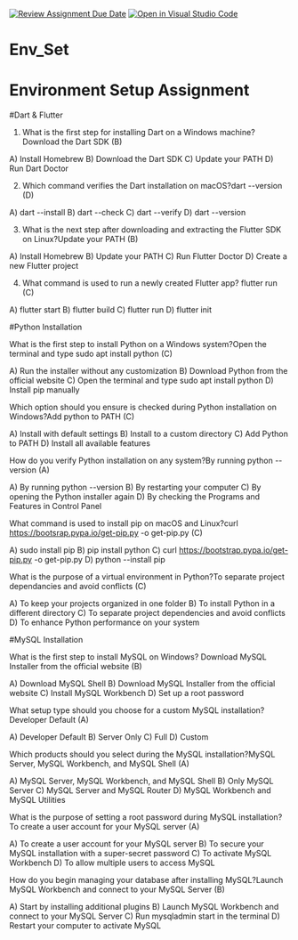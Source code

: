 [![Review Assignment Due Date](https://classroom.github.com/assets/deadline-readme-button-22041afd0340ce965d47ae6ef1cefeee28c7c493a6346c4f15d667ab976d596c.svg)](https://classroom.github.com/a/vnsr1XuU)
[![Open in Visual Studio Code](https://classroom.github.com/assets/open-in-vscode-2e0aaae1b6195c2367325f4f02e2d04e9abb55f0b24a779b69b11b9e10269abc.svg)](https://classroom.github.com/online_ide?assignment_repo_id=15628530&assignment_repo_type=AssignmentRepo)
# Env_Set

# Environment Setup Assignment

#Dart & Flutter

1. What is the first step for installing Dart on a Windows machine?Download the Dart SDK (B)

A) Install Homebrew
B) Download the Dart SDK
C) Update your PATH
D) Run Dart Doctor


2. Which command verifies the Dart installation on macOS?dart --version (D)

A) dart --install
B) dart --check
C) dart --verify
D) dart --version


3. What is the next step after downloading and extracting the Flutter SDK on Linux?Update your PATH (B)

A) Install Homebrew
B) Update your PATH
C) Run Flutter Doctor
D) Create a new Flutter project


4. What command is used to run a newly created Flutter app? flutter run (C)

A) flutter start
B) flutter build
C) flutter run
D) flutter init


#Python Installation

What is the first step to install Python on a Windows system?Open the terminal and type sudo apt install python (C)

A) Run the installer without any customization
B) Download Python from the official website
C) Open the terminal and type sudo apt install python
D) Install pip manually

Which option should you ensure is checked during Python installation on Windows?Add python to PATH (C)

A) Install with default settings
B) Install to a custom directory
C) Add Python to PATH
D) Install all available features

How do you verify Python installation on any system?By running python --version (A)

A) By running python --version
B) By restarting your computer
C) By opening the Python installer again
D) By checking the Programs and Features in Control Panel

What command is used to install pip on macOS and Linux?curl https://bootsrap.pypa.io/get-pip.py -o get-pip.py (C)

A) sudo install pip
B) pip install python
C) curl https://bootstrap.pypa.io/get-pip.py -o get-pip.py
D) python --install pip

What is the purpose of a virtual environment in Python?To separate project dependancies and avoid conflicts (C)

A) To keep your projects organized in one folder
B) To install Python in a different directory
C) To separate project dependencies and avoid conflicts
D) To enhance Python performance on your system

#MySQL Installation

What is the first step to install MySQL on Windows? Download MySQL Installer from the official website (B)

A) Download MySQL Shell
B) Download MySQL Installer from the official website
C) Install MySQL Workbench
D) Set up a root password

What setup type should you choose for a custom MySQL installation?Developer Default (A)

A) Developer Default
B) Server Only
C) Full
D) Custom

Which products should you select during the MySQL installation?MySQL Server, MySQL Workbench, and MySQL Shell (A)

A) MySQL Server, MySQL Workbench, and MySQL Shell
B) Only MySQL Server
C) MySQL Server and MySQL Router
D) MySQL Workbench and MySQL Utilities

What is the purpose of setting a root password during MySQL installation?To create a user account for your MySQL server (A)

A) To create a user account for your MySQL server
B) To secure your MySQL installation with a super-secret password
C) To activate MySQL Workbench
D) To allow multiple users to access MySQL

How do you begin managing your database after installing MySQL?Launch MySQL Workbench and connect to your MySQL Server (B)

A) Start by installing additional plugins
B) Launch MySQL Workbench and connect to your MySQL Server
C) Run mysqladmin start in the terminal
D) Restart your computer to activate MySQL
